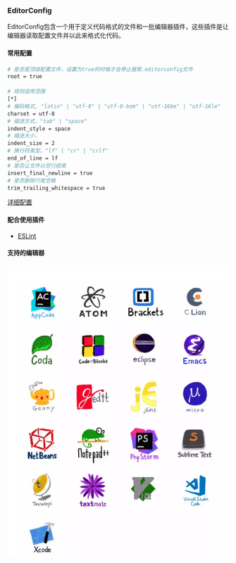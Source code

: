 ### EditorConfig
EditorConfig包含一个用于定义代码格式的文件和一批编辑器插件，这些插件是让编辑器读取配置文件并以此来格式化代码。

#### 常用配置
``` sh
# 是否是顶级配置文件，设置为true的时候才会停止搜索.editorconfig文件
root = true

# 规则适用范围
[*]
# 编码格式, "latin" | "utf-8" | "utf-8-bom" | "utf-16be" | "utf-16le"
charset = utf-8
# 缩进方式，"tab" | "space"
indent_style = space
# 缩进大小，
indent_size = 2
# 换行符类型，"lf" | "cr" | "crlf"
end_of_line = lf
# 是否让文件以空行结束
insert_final_newline = true
# 是否删除行尾空格
trim_trailing_whitespace = true

```
[详细配置](https://editorconfig.org/)

#### 配合使用插件
* [ESLint](https://cn.eslint.org/)

#### 支持的编辑器
![editors](./images/eritor.png)